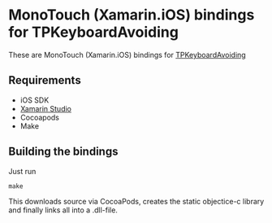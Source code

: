 # MonoTouch (Xamarin.iOS) bindings for TPKeyboardAvoiding

These are MonoTouch (Xamarin.iOS) bindings for [TPKeyboardAvoiding](https://github.com/michaeltyson/TPKeyboardAvoiding)

## Requirements

* iOS SDK
* [Xamarin Studio](https://xamarin.com/studio)
* Cocoapods
* Make

## Building the bindings

Just run

	make

This downloads source via CocoaPods, creates the static objectice-c library and finally links all into a .dll-file. 